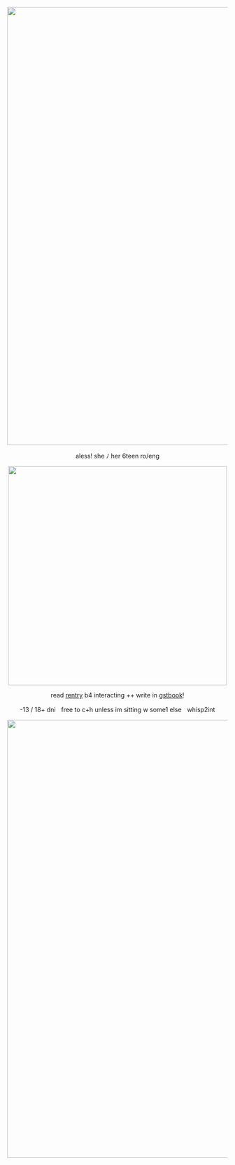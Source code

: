 <p align="center"> <img width="1000" src="https://cdn.discordapp.com/attachments/914477228098732083/1159006694492356608/tumblr_2e939232f12bec48465972ed5db26c2b_e47e7999_540.png?ex=65e80619&is=65d59119&hm=19bb2de9c215fdefae076d8af4d566263eef112b428aa101804e6ce2cd346b4c&">
<p align="center"> aless! she ﾉ her 6teen ro/eng
<p align="center"> <img width="500" src="https://cdn.discordapp.com/attachments/675610269699014710/1210693274092961792/Untitled5_20240223225900.png?ex=65fdf1fa&is=65eb7cfa&hm=314030030559694eae8793f42d17d0734a8af7a3c3810b59e9695993021c5672&">

<div align="center"> 
  
  read [rentry](https://rentry.co/strchasm) b4 interacting ++ write in [gstbook](https://vmprism.123guestbook.com/#)!

  <div align="center"> 

  -13 / 18+ dniㅤfree to c+h unless im sitting w some1 elseㅤwhisp2int
  
<p align="center"> <img width="1000" src="https://cdn.discordapp.com/attachments/675610269699014710/1210680413639680030/AnyConv.com__black_divider.png?ex=65fde5ff&is=65eb70ff&hm=99c12ff053b8fc1c4d2f9fd569021db79081610cafd19d9e064a68013ed90acd&">
